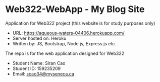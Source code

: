 # Web322-WebApp - My Blog Site
Application for Web322 project (this website is for study purposes only)
- URL:  https://aqueous-waters-04406.herokuapp.com/
- Server hosted on: Heroku
- Written by: JS, Bootstrap, Node.js, Express.js etc.


The repo is for the web application designed for Web322
- Student Name: Siran Cao  
- Student ID: 159235209  
- Email: scao34@myseneca.ca  
 
